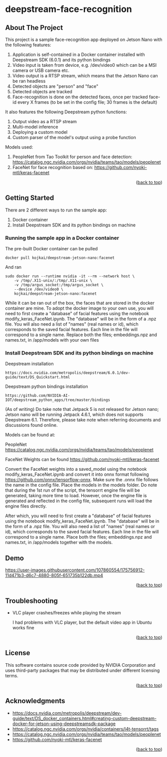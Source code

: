 # deepstream-face-recognition

<div id="top"></div>

<!-- ABOUT THE PROJECT -->
## About The Project

This project is a sample face-recognition app deployed on Jetson Nano with the following features:

1. Application is self-contained in a Docker container installed with Deepstream SDK (6.0.1) and its python bindings
2. Video input is taken from device, e.g. /dev/video0 which can be a MSI camera or USB camera etc.
3. Video output is a RTSP stream, which means that the Jetson Nano can be ran headless
4. Detected objects are "person" and "face"
5. Detected objects are tracked
6. Face-recognition is done on the detected faces, once per tracked face-id every X frames (to be set in the config file; 30 frames is the default)

It also features the following Deepstream python functions:

1. Output video as a RTSP stream
2. Multi-model inference
3. Deploying a custom model
4. Custom parser of the model's output using a probe function

Models used:

1. PeopleNet from Tao Toolkit for person and face detection: https://catalog.ngc.nvidia.com/orgs/nvidia/teams/tao/models/peoplenet
2. FaceNet for face recognition based on: https://github.com/nyoki-mtl/keras-facenet

<p align="right">(<a href="#top">back to top</a>)</p>


<!-- GETTING STARTED -->
## Getting Started

There are 2 different ways to run the sample app:

1. Docker container
2. Install Deepstream SDK and its python bindings on machine



### Running the sample app in a Docker container

The pre-built Docker container can be pulled 

```
docker pull kojkai/deepstream-jetson-nano:facenet
```

And ran

```
sudo docker run --runtime nvidia -it --rm --network host \
    -v /tmp/.X11-unix/:/tmp/.X11-unix \
    -v /tmp/argus_socket:/tmp/argus_socket \
    --device /dev/video0 \
    kojkai/deepstream-jetson-nano:facenet
```

  While it can be ran out of the box, the faces that are stored in the docker container are mine. 
  To adopt the docker image to your own use, you will need to first create a "database" of facial features using the notebook modify_keras_FaceNet.ipynb. The "database" will be in the form of a .npz file. 
  You will also need a list of "names" (real names or id), which corresponds to the saved facial features. Each line in the file will correspond to a single name.
  Replace both the files; embeddings.npz and names.txt, in /app/models with your own files



### Install Deepstream SDK and its python bindings on machine

Deepstream installation
```
https://docs.nvidia.com/metropolis/deepstream/6.0.1/dev-guide/text/DS_Quickstart.html
```

Deepstream python bindings installation
```
https://github.com/NVIDIA-AI-IOT/deepstream_python_apps/tree/master/bindings
```

(As of writing)
Do take note that Jetpack 5 is not released for Jetson nano; Jetson nano will be running Jetpack 4.6.1, which does not supports Deepstream 6.1. Therefore, please take note when referring documents and discussions found online.

Models can be found at:

PeopleNet https://catalog.ngc.nvidia.com/orgs/nvidia/teams/tao/models/peoplenet

FaceNet Weights can be found https://github.com/nyoki-mtl/keras-facenet

Convert the FaceNet weights into a saved_model using the notebook modify_keras_FaceNet.ipynb and convert it into onnx format following https://github.com/onnx/tensorflow-onnx. Make sure the .onnx file follows the name in the config file. Place the models in the models folder. Do note that during the 1st run of the script, the tensorrt engine file will be generated, taking more time to load. However, once the engine file is generated and reflected in the config file, subsequent runs will load the engine files directly.

After which, you will need to first create a "database" of facial features using the notebook modify_keras_FaceNet.ipynb. The "database" will be in the form of a .npz file. You will also need a list of "names" (real names or id), which corresponds to the saved facial features. Each line in the file will correspond to a single name. Place both the files; embeddings.npz and names.txt, in /app/models together with the models.

<!-- USAGE EXAMPLES -->
## Demo

https://user-images.githubusercontent.com/107860554/175756912-11d471b3-d6c7-4880-805f-651735b122db.mp4

<p align="right">(<a href="#top">back to top</a>)</p>

<!-- Troubleshooting -->
## Troubleshooting

- VLC player crashes/freezes while playing the stream

    I had problems with VLC player, but the default video app in Ubuntu works fine

<p align="right">(<a href="#top">back to top</a>)</p>

<!-- LICENSE -->
## License

This software contains source code provided by NVIDIA Corporation and uses third-party packages that may be distributed under
different licensing terms.


<p align="right">(<a href="#top">back to top</a>)</p>

<!-- ACKNOWLEDGMENTS -->
## Acknowledgments

- https://docs.nvidia.com/metropolis/deepstream/dev-guide/text/DS_docker_containers.html#creating-custom-deepstream-docker-for-jetson-using-deepstreamsdk-package
- https://catalog.ngc.nvidia.com/orgs/nvidia/containers/l4t-tensorrt/tags
- https://catalog.ngc.nvidia.com/orgs/nvidia/teams/tao/models/peoplenet
- https://github.com/nyoki-mtl/keras-facenet

<p align="right">(<a href="#top">back to top</a>)</p>
